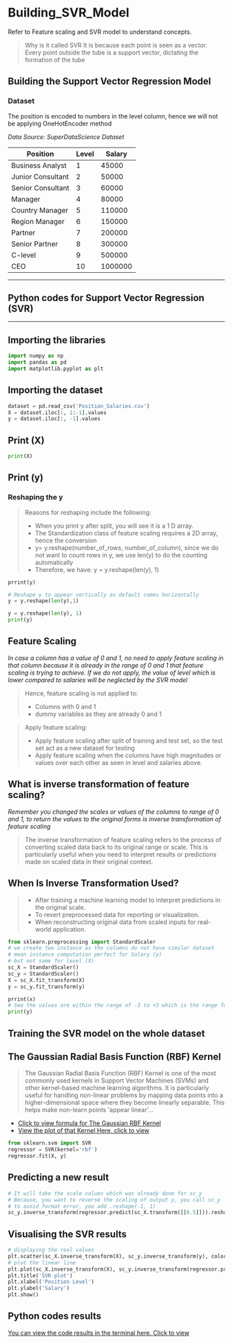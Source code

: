 # Building_SVR_Model
Refer to Feature scaling and SVR model to understand concepts.
> Why is it called SVR
> It is because each point is seen as a vector. Every point outside the tube is a support vector, dictating the formation of the tube

## Building the Support Vector Regression Model

### Dataset
The position is encoded to numbers in the level column, hence we will not be applying OneHotEncoder method

_Data Source: SuperDataScience Dataset_

|Position	|Level	|Salary|
|---------|-------|-------|
|Business Analyst|	1|	45000|
|Junior Consultant|	2	|50000|
|Senior Consultant|	3|	60000|
|Manager|	4	|80000|
|Country Manager	|5	|110000|
|Region Manager|	6	|150000|
|Partner|	7	|200000|
|Senior Partner|	8	|300000|
|C-level|	9	|500000|
|CEO|	10	|1000000|
---
## Python codes for Support Vector Regression (SVR)
---

## Importing the libraries
```python
import numpy as np
import pandas as pd
import matplotlib.pyplot as plt
```

## Importing the dataset
```python
dataset = pd.read_csv('Position_Salaries.csv')
X = dataset.iloc[:, 1:-1].values
y = dataset.iloc[:, -1].values
```

## Print (X)
```python
print(X)
```

## Print (y)
### Reshaping the y 
> Reasons for reshaping include the following:
> + When you print y after split, you will see it is a 1 D array.
> + The Standardization class of feature scaling requires a 2D array, hence the conversion
> + y= y.reshape(number_of_rows, number_of_column), since we do not want to count rows in y, we use len(y) to do the counting automatically
> + Therefore, we have: y = y.reshape(len(y), 1)
```python
prrint(y)

# Reshape y to appear vertically as default comes horizontally
y = y.reshape(len(y),1)
```

```python
y = y.reshape(len(y), 1)
print(y)
```

## Feature Scaling
_In case a column has a value of 0 and 1, no need to apply feature scaling in that column because it is already in the range of 0 and 1 that feature scaling is trying to achieve. If we do not apply, the value of level which is lower compared to salaries will be neglected by the SVR model_
> Hence, feature scaling is not applied to:
> + Columns with 0 and 1
> + dummy variables as they are already 0 and 1

> Apply feature scaling:
> + Apply feature scaling after split of training and test set, so the test set act as a new dataset for testing
> + Apply feature scaling when the columns have high magnitudes or values over each other as seen in level and salaries above.

## What is inverse transformation of feature scaling?
_Remember you changed the scales or values of the columns to range of 0 and 1, to return the values to the original forms is inverse transformation of feature scaling_
> The inverse transformation of feature scaling refers to the process of converting scaled data back to its original range or scale. This is particularly useful when you need to interpret results or predictions made on scaled data in their original context.

## When Is Inverse Transformation Used?
> + After training a machine learning model to interpret predictions in the original scale.
> + To revert preprocessed data for reporting or visualization.
> + When reconstructing original data from scaled inputs for real-world application.

```python
from sklearn.preprocessing import StandardScaler
# we create two instance as the columns do not have similar dataset
# mean instance computation perfect for Salary (y)
# but not same for level (X)
sc_X = StandardScaler()
sc_y = StandardScaler()
X = sc_X.fit_transform(X) 
y = sc_y.fit_transform(y)

prrint(x)
# See the values are within the range of -3 to +3 which is the range for Standardization
print(y)
```

## Training the SVR model on the whole dataset
## The Gaussian Radial Basis Function (RBF) Kernel
> The Gaussian Radial Basis Function (RBF) Kernel is one of the most commonly used kernels in Support Vector Machines (SVMs) and other kernel-based machine learning algorithms. It is particularly useful for handling non-linear problems by mapping data points into a higher-dimensional space where they become linearly separable.
> This helps make non-learn points 'appear linear'...
> 
+ [Click to view formula for The Gaussian RBF Kernel](https://ibb.co/znFHbXR)
+ [View the plot of that Kernel Here, click to view](https://ibb.co/2SZ85r7)
```python
from sklearn.svm import SVR
regressor = SVR(kernel='rbf')
regressor.fit(X, y)
```

## Predicting a new result
```python
# It will take the scale values which was already done for sc_y
# Because, you want to reverse the scaling of output y, you call sc_y
# to avoid format error, you add .reshape(-1, 1)
sc_y.inverse_transform(regressor.predict(sc_X.transform([[6.5]])).reshape(-1,1))
```

## Visualising the SVR results
```python
# displaying the real values
plt.scatter(sc_X.inverse_transform(X), sc_y.inverse_transform(y), color = 'red')
# plot the linear line
plt.plot(sc_X.inverse_transform(X), sc_y.inverse_transform(regressor.predict(X).reshape(-1,1)), color = 'blue')
plt.title('SVR plot')
plt.xlabel('Position Level')
plt.ylabel('Salary')
plt.show()
```

## Python codes results
[You can view the code results in the terminal here. Click to view](https://colab.research.google.com/drive/1ZSrMS4mI1Q4RDC6sZzvivC7oriJzKBRz#scrollTo=v9NK3KIpTk_H)
